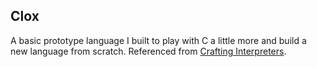 ## Clox

A basic prototype language I built to play with C a little more and build a new language from scratch. Referenced from [Crafting Interpreters](https://craftinginterpreters.com/chunks-of-bytecode.html).
